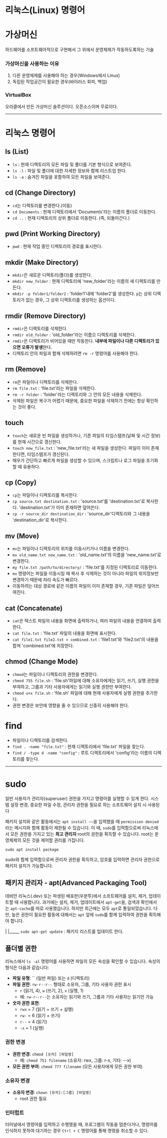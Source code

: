 # 리눅스(Linux) 명령어

# 가상머신

하드웨어를 소프트웨어적으로 구현해서 그 위에서 운영체제가 작동하도록하는 기술

### 가상머신을 사용하는 이유

1. 다른 운영체제를 사용해야 하는 경우(Windows에서 Linux)
2. 독립된 작업공간이 필요한 경우(바이러스 회피, 백업)

### VirtualBox

오라클에서 만든 가상머신 솔루션이다. 오픈소스이며 무료이다.

---

# 리눅스 명령어

## ls (List)

- `ls` : 현재 디렉토리의 모든 파일 및 폴더를 기본 형식으로 보여준다.
- `ls -l` : 파일 및 폴더에 대한 자세한 정보와 함께 리스트업 한다.
- `ls -a` : 숨겨진 파일을 포함하여 모든 파일을 보여준다.

## cd (Change Directory)

- `cd`는 디렉토리를 변경한다.(이동)
- `cd Documents` : 현재 디렉토리에서 'Documents'라는 이름의 폴더로 이동한다.
- `cd ..` : 현재 디렉토리의 상위 폴더로 이동한다. (즉, 되돌아간다.)

## pwd (Print Working Directory)

- `pwd` : 현재 작업 중인 디렉토리의 경로를 표시한다.

## mkdir (Make Directory)

- `mkdir`은 새로운 디렉토리(폴더)를 생성한다.
- `mkdir new_folder` : 현재 디렉토리에 'new_folder'라는 이름의 새 디렉토리를 만든다.
- `mkdir -p folder1/folder2` : 'folder1'내에 'folder2'를 생성한다. `p`는 상위 디렉토리가 없는 경우, 그 상위 디렉토리를 생성하는 옵션이다.

## rmdir (Remove Directory)

- `rmdir`은 디렉토리를 삭제한다.
- `rmdir old_folder` : 'old_folder'라는 이름으 디렉토리를 삭제한다.
- `rmdir`은 디렉토리가 비어있을 때만 작동한다. **내부에 파일이나 다른 디렉토리가 있으면 오류가 발생**한다.
- 디렉토리 안의 파일과 함께 삭제하려면 `rm -r` 명령어를 사용해야 한다.

## rm (Remove)

- `rm`은 파일이나 디렉토리를 삭제한다.
- `rm file.txt` : 'file.txt'라는 파일을 삭제한다.
- `rm -r folder` : 'folder'라는 디렉토리와 그 안의 모든 내용을 삭제한다.
- 삭제된 파일은 복구가 어렵기 때문에, 중요한 파일을 삭제하기 전에는 항상 확인하는 것이 좋다.

## touch

- `touch`는 새로운 빈 파일을 생성하거나, 기존 파일의 타임스탬프(날짜 및 시간 정보)를 현재 시간으로 갱신한다.
- `touch new_file.txt` : 'new_file.txt'라는 새 파일을 생성한다. 파일이 이미 존재한다면, 타임스탬프가 갱신된다.
- 매우가 간단하고 빠르게 파일을 생성할 수 있으며, 스크립트나 로그 파일을 초기화할 때 유용하다.

## cp (Copy)

- `cp`는 파일이나 디렉토리를 복사한다.
- `cp source.txt destination.txt` : 'source.txt'를 'destination.txt'로 복사한다. 'destination.txt'가 이미 존재하면 덮어쓴다.
- `cp -r source_dir destination_dir` : 'source_dir'디렉토리와 그 내용을 'destination_dir'로 복사한다.

## mv (Move)

- `mv`는 파일이나 디렉토리의 위치를 이동시키거나 이름을 변경한다.
- `mv old_name.txt new_name.txt` : 'old_name.txt'의 이름을 'new_name.txt'로 변경한다.
- `my file.txt /path/to/directory/` : 'file.txt'를 지정된 디렉토리로 이동한다.
- `mv` 명령어는 파일을 이동시킬 때 복사 후 삭제하는 것이 아니라 파일의 위치정보만 변경하기 때문에 처리 속도가 빠르다.
- 이동하려는 대상 경로에 같은 이름의 파일이 이미 존재할 경우, 기존 파일은 덮어쓰여진다.

## cat (Concatenate)

- `cat`은 텍스트 파일의 내용을 화면에 출력하거나, 여러 파일의 내용을 연결하여 출력한다.
- `cat file.txt` : 'file.txt' 파일의 내용을 화면에 표시한다.
- `cat file1.txt file2.txt > combined.txt` : 'file1.txt'와 'file2.txt'의 내용을 합쳐 'combined.txt'에 저장한다.

## chmod (Change Mode)

- `chmod`는 파일이나 디렉토리의 권한을 변경한다.
- `chmod 755 file.sh` : 'file.sh'파일에 대해 소유자에게는 읽기, 쓰기, 실행 권한을 부여하고, 그룹과 기타 사용자에게는 읽기와 실행 권한만 부여한다.
- `chmod u+x file.sh` : 'file.sh' 파일에 대해 현재 사용자에게 실행 권한을 추가한다.
- 권한 변경은 보안에 영향을 줄 수 있으므로 신중히 사용해야 한다.

# find

- 파일이나 디렉토리를 검색한다.
- `find . -name "file.txt"` : 현재 디렉토리에서 'file.txt' 파일을 찾는다.
- `find / -type d -name "config"` : 루트 디렉토리에서 'config'라는 이름의 디렉토리를 찾는다.

---

# sudo

일반 사용자가 관리자(superuser) 권한을 가지고 명령어를 실행할 수 있게 한다. 시스템 설정 변경, 중요한 파일 수정, 관리자 권한을 필요로 하는 소프트웨어 설치 시 사용된다

패키지 설치와 같은 활동에서는 `apt install ~~`을 입력했을 때 `permission denied`라는 메시지와 함께 활동이 제한될 수 있습니다. 이 때, `sudo`를 입력함으로써 리눅스에서 모든 권한을 가지고 있는 **최고 관리자** root의 권한을 획득할 수 있습니다. root는 운영체제의 모든 것을 제어할 권리를 가집니다.

`sudo apt install package`

sudo와 함께 입력함으로써 관리자 권한을 획득하고, 암호를 입력하면 관리자 권한으로 패키지 설치가 가능합니다.

## 패키지 관리자 - apt(Advanced Packaging Tool)

데비안 리눅스(.dev) 또는 파생된 배포판(우분투)에서 소프트웨어를 설치, 제거, 업데이트할 때 사용합니다. 과거에는 설치, 제거, 업데이트에서 `apt-get`을, 검색과 확인에서는 `apt-cache`를 따로 사용했습니다. 하지만 최근에는 모두 `apt`로 통일되었습니다. 다만, 높은 권한이 필요한 활동에 대해서는 `apt` 앞에 `sudo`를 함께 입력하여 권한을 획득해야 합니다.

|
|_____ `sudo apt-get update` : 패키지 리스트를 업데이트 한다.

## **폴더별 권한**

리눅스에서 `ls -al` 명령어를 사용하면 파일의 모든 속성을 확인할 수 있습니다. 속성의 형식은 다음과 같습니다:

- **파일 유형**: `` (일반 파일) 또는 `d` (디렉토리)
- **파일 권한**: `rw-r--r--` 형태로 소유자, 그룹, 기타 사용자 권한 표시
    - `r` (읽기, 4), `w` (쓰기, 2), `x` (실행, 1)
    - 예: `rw-r--r--`는 소유자는 읽기와 쓰기, 그룹과 기타 사용자는 읽기만 가능
- **숫자 권한 표현**:
    - `rwx` = 7 (읽기 + 쓰기 + 실행)
    - `rw-` = 6 (읽기 + 쓰기)
    - `r--` = 4 (읽기)
    - `-x` = 1 (실행)

### 권한 변경

- **권한 변경**: `chmod [숫자] [파일명]`
    - 예: `chmod 751 filename` (소유자: rwx, 그룹: r-x, 기타: --x)
- **모든 권한 부여**: `chmod 777 filename` (모든 사용자에게 모든 권한 부여)

### 소유자 변경

- **소유자 변경**: `chown [유저]:[그룹] [파일명]`
    - root 권한 필요

### 인터럽트
터미널에서 명령어를 입력하고 수행했을 때, 프로그램이 작동을 멈춘다거나, 명령어를 인식하지 못하여 대기하는 경우 `Ctrl + C` 명령어를 통해 명령을 취소할 수 있다.
